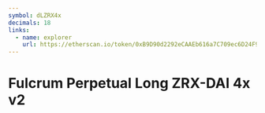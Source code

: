 ```yaml
---
symbol: dLZRX4x
decimals: 18
links:
  - name: explorer
    url: https://etherscan.io/token/0xB9D90d2292eCAAEb616a7C709ec6D24F9FD5E286
---
```


# Fulcrum Perpetual Long ZRX-DAI 4x v2
